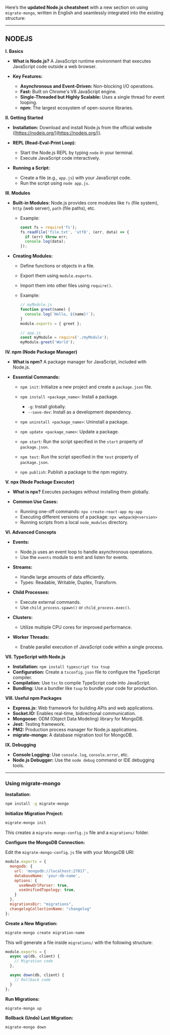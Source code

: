 Here’s the **updated Node.js cheatsheet** with a new section on using `migrate-mongo`, written in English and seamlessly integrated into the existing structure:

---

## NODEJS

**I. Basics**

* **What is Node.js?** A JavaScript runtime environment that executes JavaScript code outside a web browser.
* **Key Features:**

  * **Asynchronous and Event-Driven:** Non-blocking I/O operations.
  * **Fast:** Built on Chrome's V8 JavaScript engine.
  * **Single-Threaded but Highly Scalable:** Uses a single thread for event looping.
  * **npm:** The largest ecosystem of open-source libraries.

**II. Getting Started**

* **Installation:** Download and install Node.js from the official website ([https://nodejs.org/](https://nodejs.org/)).
* **REPL (Read-Eval-Print Loop):**

  * Start the Node.js REPL by typing `node` in your terminal.
  * Execute JavaScript code interactively.
* **Running a Script:**

  * Create a file (e.g., `app.js`) with your JavaScript code.
  * Run the script using `node app.js`.

**III. Modules**

* **Built-in Modules:** Node.js provides core modules like `fs` (file system), `http` (web server), `path` (file paths), etc.

  * Example:

    ```javascript
    const fs = require('fs');
    fs.readFile('file.txt', 'utf8', (err, data) => {
      if (err) throw err;
      console.log(data);
    });
    ```
* **Creating Modules:**

  * Define functions or objects in a file.
  * Export them using `module.exports`.
  * Import them into other files using `require()`.
  * Example:

    ```javascript
    // myModule.js
    function greet(name) {
      console.log(`Hello, ${name}!`);
    }
    module.exports = { greet };

    // app.js
    const myModule = require('./myModule');
    myModule.greet('World');
    ```

**IV. npm (Node Package Manager)**

* **What is npm?** A package manager for JavaScript, included with Node.js.
* **Essential Commands:**

  * `npm init`: Initialize a new project and create a `package.json` file.
  * `npm install <package_name>`: Install a package.

    * `-g`: Install globally.
    * `--save-dev`: Install as a development dependency.
  * `npm uninstall <package_name>`: Uninstall a package.
  * `npm update <package_name>`: Update a package.
  * `npm start`: Run the script specified in the `start` property of `package.json`.
  * `npm test`: Run the script specified in the `test` property of `package.json`.
  * `npm publish`: Publish a package to the npm registry.

**V. npx (Node Package Executor)**

* **What is npx?** Executes packages without installing them globally.
* **Common Use Cases:**

  * Running one-off commands: `npx create-react-app my-app`
  * Executing different versions of a package: `npx webpack@<version>`
  * Running scripts from a local `node_modules` directory.

**VI. Advanced Concepts**

* **Events:**

  * Node.js uses an event loop to handle asynchronous operations.
  * Use the `events` module to emit and listen for events.
* **Streams:**

  * Handle large amounts of data efficiently.
  * Types: Readable, Writable, Duplex, Transform.
* **Child Processes:**

  * Execute external commands.
  * Use `child_process.spawn()` or `child_process.exec()`.
* **Clusters:**

  * Utilize multiple CPU cores for improved performance.
* **Worker Threads:**

  * Enable parallel execution of JavaScript code within a single process.

**VII. TypeScript with Node.js**

* **Installation:** `npm install typescript tsx tsup`
* **Configuration:** Create a `tsconfig.json` file to configure the TypeScript compiler.
* **Compilation:** Use `tsc` to compile TypeScript code into JavaScript.
* **Bundling:** Use a bundler like `tsup` to bundle your code for production.

**VIII. Useful npm Packages**

* **Express.js:** Web framework for building APIs and web applications.
* **Socket.IO:** Enables real-time, bidirectional communication.
* **Mongoose:** ODM (Object Data Modeling) library for MongoDB.
* **Jest:** Testing framework.
* **PM2:** Production process manager for Node.js applications.
* **migrate-mongo:** A database migration tool for MongoDB.

**IX. Debugging**

* **Console Logging:** Use `console.log`, `console.error`, etc.
* **Node.js Debugger:** Use the `node debug` command or IDE debugging tools.

---

### **Using migrate-mongo**

**Installation:**

```bash
npm install -g migrate-mongo
```

**Initialize Migration Project:**

```bash
migrate-mongo init
```

This creates a `migrate-mongo-config.js` file and a `migrations/` folder.

**Configure the MongoDB Connection:**

Edit the `migrate-mongo-config.js` file with your MongoDB URI:

```js
module.exports = {
  mongodb: {
    url: 'mongodb://localhost:27017',
    databaseName: 'your-db-name',
    options: {
      useNewUrlParser: true,
      useUnifiedTopology: true,
    }
  },
  migrationsDir: "migrations",
  changelogCollectionName: "changelog"
};
```

**Create a New Migration:**

```bash
migrate-mongo create migration-name
```

This will generate a file inside `migrations/` with the following structure:

```js
module.exports = {
  async up(db, client) {
    // Migration code
  },

  async down(db, client) {
    // Rollback code
  }
};
```

**Run Migrations:**

```bash
migrate-mongo up
```

**Rollback (Undo) Last Migration:**

```bash
migrate-mongo down
```
